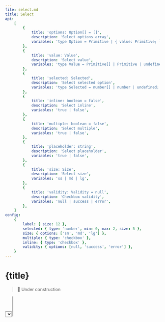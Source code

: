 ```yaml
---
file: select.md
title: Select
api:
    [
        {
            title: 'options: Option[] = []',
            description: 'Select options array',
            variables: 'type Option = Primitive | { value: Primitive; label?: string };',
        },
        {
            title: 'value: Value',
            description: 'Select value',
            variables: 'type Value = Primitive[] | Primitive | undefined;',
        },
        {
            title: 'selected: Selected',
            description: 'Select selected option',
            variables: 'type Selected = number[] | number | undefined;',
        },
        {
            title: 'inline: boolean = false',
            description: 'Select inline',
            variables: 'true | false',
        },
        {
            title: 'multiple: boolean = false',
            description: 'Select multiple',
            variables: 'true | false',
        },
        {
            title: 'placeholder: string',
            description: 'Select placeholder',
            variables: 'true | false',
        },
        {
            title: 'size: Size',
            description: 'Select size',
            variables: 'xs | md | lg',
        },
        {
            title: 'validity: Validity = null',
            description: 'Checkbox validity',
            variables: 'null | success | error',
        },
    ]
config:
    {
        label: { size: 12 },
        selected: { type: 'number', min: 0, max: 2, size: 5 },
        size: { options: ['sm', 'md', 'lg'] },
        multiple: { type: 'checkbox' },
        inline: { type: 'checkbox' },
        validity: { options: [null, 'success', 'error'] },
    }
---
```


<script>
    import {Form, FormGroup, Select} from '$lib'
    import Knobs from '../_knobs.svelte'

    let state = { selected: 1, size: 'md', multiple: false, inline: false, validity: null }

    let selected = 1, 
        multi = [1], 
        questions = [
            { value: 1, label: `Where did you go to school?` },
            { value: 2, label: `What is your mother's name?` },
            {
                value: 3,
                label: `What is another personal fact that an attacker could easily find with Google?`
            }
        ]
</script>

# {title}

> 🚧 Under construction

<p>
    <Form>
        <FormGroup>
            <Select
                options={questions}
                bind:value={selected}
                bind:selected={state.selected}
                bind:multiple={state.multiple}
                validity={state.validity}
                size={state.size} />
        </FormGroup>
        {selected}
        <FormGroup>
            <Select options={questions} bind:value={multi} multiple />
        </FormGroup>
        {multi}
    </Form>
</p>

<p>
    <Knobs bind:state {config}/>
</p>

```sv
<script>
    import { Select } from 'svelte-spectre'

    let selected = 1,
        options = [ 1, 2, 3 ],
        multiple = false,
        validity = null,
        size = 'md'
</script>

<Select
    options={options}
    bind:value={selected}
    bind:selected={selected}
    bind:multiple={multiple}
    validity={validity}
    size={size} />
```
